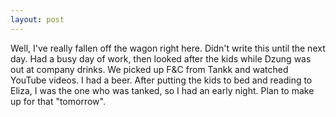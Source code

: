 ```yaml
---
layout: post
---
```


Well, I've really fallen off the wagon right here. Didn't write this until the
next day. Had a busy day of work, then looked after the kids while Dzung was out
at company drinks. We picked up F&C from Tankk and watched YouTube videos. I had
a beer. After putting the kids to bed and reading to Eliza, I was the one who
was tanked, so I had an early night. Plan to make up for that "tomorrow".
